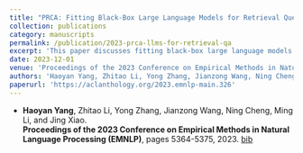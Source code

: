 ```yaml
---
title: "PRCA: Fitting Black-Box Large Language Models for Retrieval Question Answering via Pluggable Reward-Driven Contextual Adapter"
collection: publications
category: manuscripts
permalink: /publication/2023-prca-llms-for-retrieval-qa
excerpt: 'This paper discusses fitting black-box large language models for retrieval question answering using a pluggable reward-driven contextual adapter.'
date: 2023-12-01
venue: 'Proceedings of the 2023 Conference on Empirical Methods in Natural Language Processing (EMNLP)'
authors: 'Haoyan Yang, Zhitao Li, Yong Zhang, Jianzong Wang, Ning Cheng, Ming Li, Jing Xiao'
paperurl: 'https://aclanthology.org/2023.emnlp-main.326'
---
```


- **Haoyan Yang**, Zhitao Li, Yong Zhang, Jianzong Wang, Ning Cheng, Ming Li, and Jing Xiao.  
**Proceedings of the 2023 Conference on Empirical Methods in Natural Language Processing (EMNLP)**, pages 5364-5375, 2023. [bib](https://aclanthology.org/2023.emnlp-main.326)
